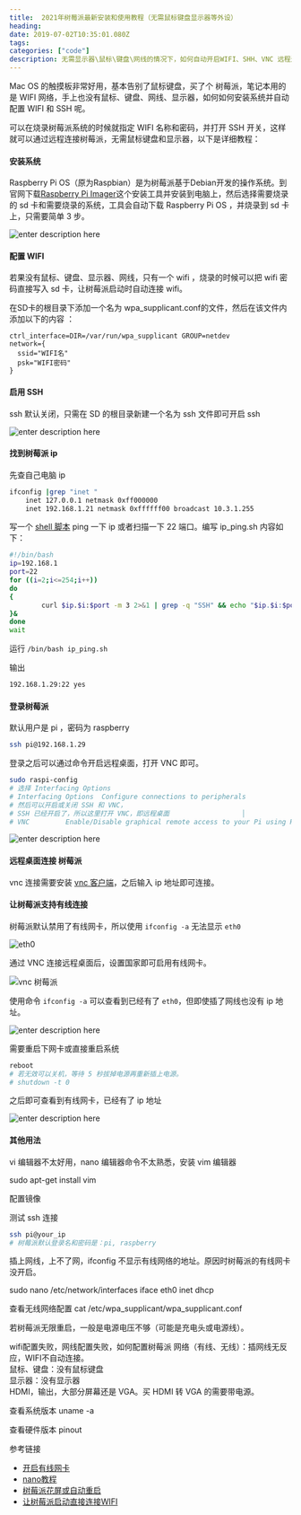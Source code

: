 ```yaml
---
title:  2021年树莓派最新安装和使用教程（无需鼠标键盘显示器等外设）
heading: 
date: 2019-07-02T10:35:01.080Z
tags: 
categories: ["code"]
description: 无需显示器\鼠标\键盘\网线的情况下，如何自动开启WIFI、SHH、VNC 远程连接。
---
```


Mac OS 的触摸板非常好用，基本告别了鼠标键盘，买了个 树莓派，笔记本用的是 WIFI 网络，手上也没有鼠标、键盘、网线、显示器，如何如何安装系统并自动配置 WIFI 和 SSH 呢。

可以在烧录树莓派系统的时候就指定 WIFI 名称和密码，并打开 SSH 开关，这样就可以通过远程连接树莓派，无需鼠标键盘和显示器，以下是详细教程：


#### 安装系统
Raspberry Pi OS（原为Raspbian）是为树莓派基于Debian开发的操作系统。到官网下载[Raspberry Pi Imager](https://www.raspberrypi.org/software/)这个安装工具并安装到电脑上，然后选择需要烧录的 sd 卡和需要烧录的系统，工具会自动下载 Raspberry Pi OS ，并烧录到 sd 卡上，只需要简单 3 步。

![enter description here](https://gitee.com/smile365/blogimg/raw/master/sxy91/1610547292645.png)

#### 配置 WIFI
若果没有鼠标、键盘、显示器、网线，只有一个 wifi ，烧录的时候可以把 wifi 密码直接写入 sd 卡，让树莓派启动时自动连接 wifi。

在SD卡的根目录下添加一个名为 wpa_supplicant.conf的文件，然后在该文件内添加以下的内容 ： 
```
ctrl_interface=DIR=/var/run/wpa_supplicant GROUP=netdev
network={
  ssid="WIFI名"
  psk="WIFI密码"
}
```

#### 启用 SSH

ssh 默认关闭，只需在 SD 的根目录新建一个名为 ssh 文件即可开启 ssh

![enter description here](https://gitee.com/smile365/blogimg/raw/master/sxy91/1610548512219.png)


#### 找到树莓派 ip

先查自己电脑 ip
```bash
ifconfig |grep "inet "
	inet 127.0.0.1 netmask 0xff000000 
	inet 192.168.1.21 netmask 0xffffff00 broadcast 10.3.1.255
```

写一个 [shell 脚本](https://sxy91.com/posts/ping-ip/) ping 一下 ip 或者扫描一下 22 端口。编写 ip_ping.sh 内容如下：
```bash
#!/bin/bash
ip=192.168.1
port=22
for ((i=2;i<=254;i++))
do
{
        curl $ip.$i:$port -m 3 2>&1 | grep -q "SSH" && echo "$ip.$i:$port yes"
}&    
done    
wait 
```

运行 `/bin/bash ip_ping.sh`

输出
```bash
192.168.1.29:22 yes
```

#### 登录树莓派

默认用户是 pi ，密码为 raspberry

```bash
ssh pi@192.168.1.29
```

登录之后可以通过命令开启远程桌面，打开 VNC 即可。
```bash
sudo raspi-config 
# 选择 Interfacing Options
# Interfacing Options  Configure connections to peripherals  
# 然后可以开启或关闭 SSH 和 VNC，
# SSH 已经开启了，所以这里打开 VNC，即远程桌面                  │ 
# VNC         Enable/Disable graphical remote access to your Pi using RealVNC     
```
![enter description here](https://gitee.com/smile365/blogimg/raw/master/sxy91/1610549575434.png)


#### 远程桌面连接 树莓派


vnc 连接需要安装 [vnc 客户端](https://www.realvnc.com/en/connect/download/viewer/)，之后输入 ip 地址即可连接。

#### 让树莓派支持有线连接

树莓派默认禁用了有线网卡，所以使用 `ifconfig -a` 无法显示 `eth0`

![eth0](https://gitee.com/smile365/blogimg/raw/master/sxy91/1610551042645.png)


通过 VNC 连接远程桌面后，设置国家即可启用有线网卡。

![vnc 树莓派](https://gitee.com/smile365/blogimg/raw/master/sxy91/1610889767815.png)

使用命令 `ifconfig -a` 可以查看到已经有了 `eth0`，但即使插了网线也没有 ip 地址。

![enter description here](https://gitee.com/smile365/blogimg/raw/master/sxy91/1610551347561.png)

需要重启下网卡或直接重启系统
```bash
reboot
# 若无效可以关机，等待 5 秒拔掉电源再重新插上电源。
# shutdown -t 0
```

之后即可查看到有线网卡，已经有了 ip 地址

![enter description here](https://gitee.com/smile365/blogimg/raw/master/sxy91/1610551675046.png)

#### 其他用法

vi 编辑器不太好用，nano 编辑器命令不太熟悉，安装 vim 编辑器

sudo apt-get install vim

配置镜像



测试 ssh 连接
```bash
ssh pi@your_ip
# 树莓派默认登录名和密码是：pi, raspberry
```



插上网线，上不了网，ifconfig 不显示有线网络的地址。原因时树莓派的有线网卡没开启。

sudo nano /etc/network/interfaces
iface eth0 inet dhcp

查看无线网络配置
cat /etc/wpa_supplicant/wpa_supplicant.conf


若树莓派无限重启，一般是电源电压不够（可能是充电头或电源线）。

wifi配置失败，网线配置失败，如何配置树莓派
网络（有线、无线）：插网线无反应，WIFI不自动连接。  
鼠标、键盘：没有鼠标键盘   
显示器：没有显示器   
HDMI，输出，大部分屏幕还是 VGA。买 HDMI 转 VGA 的需要带电源。   


查看系统版本
uname -a

查看硬件版本
pinout


参考链接
- [开启有线网卡](http://www.nrjs.cn/ctt/11120032.html)
- [nano教程](https://www.vpser.net/manage/nano.html)
- [树莓派花屏或自动重启](http://www.raspigeek.com/index.php?c=read&id=98&page=1)
- [让树莓派启动直接连接WIFI](http://sonicguo.com/2019/Initialize-RaspBerry-3-with-wifi/)